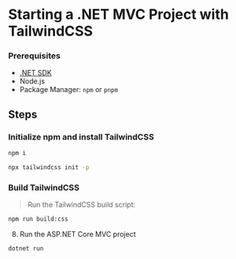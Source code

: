 # Starting a .NET MVC Project with TailwindCSS

### Prerequisites

- [.NET SDK](https://dotnet.microsoft.com/en-us/download)
- Node.js
- Package Manager: `npm` or `pnpm`

## Steps

### Initialize npm and install TailwindCSS
```bash
npm i
```
```bash
npx tailwindcss init -p
```

### Build TailwindCSS

> Run the TailwindCSS build script:

```bash
npm run build:css
```

8. Run the ASP.NET Core MVC project
```bash
dotnet run
```
